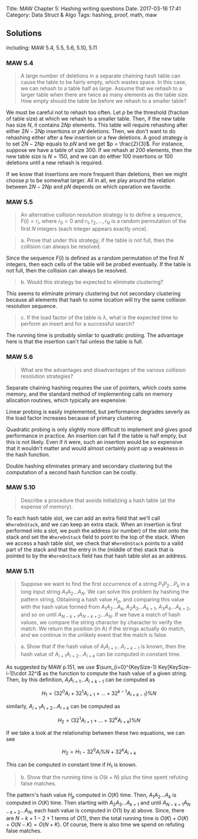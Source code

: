 Title: MAW Chapter 5: Hashing writing questions
Date: 2017-03-16 17:41
Category: Data Struct & Algo
Tags: hashing, proof, math, maw

## Solutions

including: MAW 5.4, 5.5, 5.6, 5.10, 5.11

### MAW 5.4

> A large number of deletions in a separate chaining hash table can cause the 
> table to be fairly empty, which wastes space. In this case, we can rehash to 
> a table half as large. Assume that we rehash to a larger table when there are 
> twice as many elements as the table size. How empty should the table be before
> we rehash to a smaller table?

We must be careful not to rehash too often. Let $p$ be the threshold (fraction of table
size) at which we rehash to a smaller table. Then, if the new table has size $N$, 
it contains $2Np$ elements. This table will require rehashing after either 
$2N-2Np$ insertions or $pN$ deletions. Then, we don't want to do rehashing either 
after a few insertion or a few deletions. A good strategy is to set $2N-2Np$ equals to $pN$
and we get $p = \frac{2}{3}$. For instance, suppose we have a table of size 300.
If we rehash at 200 elements, then the new table size is $N = 150$, and we can do 
either 100 insertions or 100 deletions until a new rehash is required. 

If we know that insertions are more frequent than deletions, then we might choose $p$
to be somewhat larger. All in all, we play around the relation between $2N-2Np$ and 
$pN$ depends on which operation we favorite.

### MAW 5.5

> An alternative collision resolution strategy is to define a sequence, $F(i) = r_i$,
> where $r_0 = 0$ and $r_1, r_2, \dots, r_N$ is a random permutation of the first $N$
> integers (each integer appears exactly once).

> a. Prove that under this strategy, if the table is not full, then the collision can 
> always be resolved.

Since the sequence $F(i)$ is defined as a random permutation of the first $N$ integers,
then each cells of the table will be probed eventually. If the table is not full, then the 
collision can always be resolved.

> b. Would this strategy be expected to eliminate clustering?

This seems to eliminate primary clustering but not secondary clustering because
all elements that hash to some location will try the same collision resolution sequence.

> c. If the load factor of the table is $\lambda$, what is the expected time to perform
> an insert and for a successful search?

The running time is probably similar to quadratic probing. The advantage here is that 
the insertion can't fail unless the table is full.

### MAW 5.6

> What are the advantages and disadvantages of the various collision resolution strategies?

Separate chaining hashing requires the use of pointers, which costs some memory, and the 
standard method of implementing calls on memory allocation routines, which typically are
expensive. 

Linear probing is easily implemented, but performance degrades severly as the load 
factor increases because of primary clustering. 

Quadratic probing is only slightly more 
difficult to implement and gives good performance in practice. An insertion can fail 
if the table is half empty, but this is not likely. Even if it were, such an insertion 
would be so expensive that it wouldn't matter and would almost certainly point up a 
weakness in the hash function. 

Double hashing eliminates primary and secondary clustering but the computation of a second
hash function can be costly. 

### MAW 5.10

> Describe a procedure that avoids initializing a hash table (at the expense of memory).

To each hash table slot, we can add an extra field that we'll call `WhereOnStack`, and 
we can keep an extra stack. When an insertion is first performed into a slot, we push
the address (or number) of the slot onto the stack and set the `WhereOnStack` field to point
to the top of the stack. When we access a hash table slot, we check that `WhereOnStack`
points to a valid part of the stack and that the entry in the (middle of the) stack that is 
pointed to by the `WhereOnStack` field has that hash table slot as an address.


### MAW 5.11

> Suppose we want to find the first occurrence of a string $P_1P_2\dots P_k$ in a long 
> input string $A_1A_2\dots A_N$. We can solve this problem by hashing the pattern string,
> Obtaining a hash value $H_p$, and comparing this value with the hash value formed from 
> $A_1A_2\dots A_k$, $A_2A_3\dots A_{k+1}$, $A_3A_4\dots A_{k+2}$, and so on until 
> $A_{N-k+1}A_{N-k+2}\dots A_N$. If we have a match of hash values, we compare the string character
> by character to verify the match. We return the position (in A) if the strings actually 
> do match, and we continue in the unlikely event that the match is false.

> a. Show that if the hash value of $A_iA_{i+1}\dots A_{i+k-1}$ is known, then the hash 
> value of $A_{i+1}A_{i+2}\dots A_{i+k}$ can be computed in constant time.

As suggested by MAW p.151, we use $\sum_{i=0}^{KeySize-1} Key[KeySize-i-1]\cdot 32^i$
as the function to compute the hash value of a given string. Then, by this definition,
$A_iA_{i+1}\dots A_{i+k-1}$ can be computed as 

$$
H_1 = (32^0A_i + 32^1A_{i+1} + \dots + 32^{k-1}A_{i+k-1}) \% N
$$

similarly, $A_{i+1}A_{i+2}\dots A_{i+k}$ can be computed as 

$$
H_2 = (32^1A_{i+1} + \dots + 32^kA_{i+k}) \% N
$$

If we take a look at the relationship between these two equations, we can see 

$$
H_2 = H_1 - 32^0A_i \% N + 32^kA_{i+k} % N
$$

This can be computed in constant time if $H_1$ is known.

> b. Show that the running time is $O(k+N)$ plus the time spent refuting false matches.

The pattern's hash value $H_p$ computed in $O(K)$ time. Then, $A_1A_2\dots A_k$
is computed in $O(K)$ time. Then starting with $A_2A_3\dots A_{k+1}$ and until
$A_{N-k+1}A_{N-k+2}\dots A_N$, each hash value is computed in $O(1)$ by a) above.
Since, there are $N-k+1-2+1$ terms of $O(1)$, then the total running time is
$O(K) + O(K) + O(N-K) = O(N+K)$. Of course, there is also time we spend on refuting false
matches.